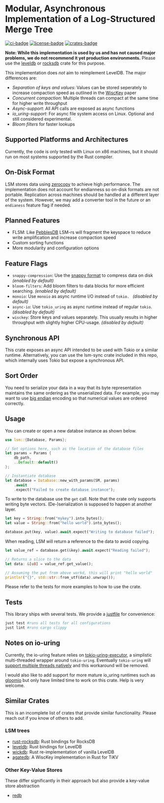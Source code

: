 # Modular, Asynchronous Implementation of a Log-Structured Merge Tree

[![ci-badge](https://github.com/kaimast/lsm-rs/actions/workflows/ci.yml/badge.svg)](https://github.com/kaimast/lsm-rs/actions)
[![license-badge](https://img.shields.io/crates/l/lsm)](https://github.com/kaimast/lsm-rs/blob/main/LICENSE)
[![crates-badge](https://img.shields.io/crates/v/lsm)](https://crates.io/crates/lsm)

**Note: While this implementation is used by us and has not caused major problems, we do not recommend it yet production environments.**
 Please use the [leveldb](https://github.com/skade/leveldb) or [rocksdb](https://github.com/rust-rocksdb/rust-rocksdb) crate for this purpose.

This implementation does *not* aim to reimplement LevelDB. The major differences are:
* *Separation of keys and values*: Values can be stored seperately to increase compaction speed as outlined in the [WiscKey](https://www.usenix.org/system/files/conference/fast16/fast16-papers-lu.pdf) paper
* *Concurrent compaction*: Multiple threads can compact at the same time for higher write throughput
* *Async-support*: All API calls are exposed as async functions
* *io_uring-support*: For async file system access on Linux. Optional and still considered experimental.
* *Bloom filters* for faster lookups

## Supported Platforms and Architectures
Currently, the code is only tested with Linux on x86 machines, but it should run on most systems supported by the Rust compiler.

## On-Disk Format
LSM stores data using [zerocopy](https://github.com/google/zerocopy) to achieve high performance.
The implementation does not account for endianness so on-disk formats are not portable.
Replication across machines should be handled at a different layer of the system.
However, we may add a converter tool in the future or an `endianess` feature flag if needed.

## Planned Features
* FLSM: Like [PebblesDB](https://github.com/utsaslab/pebblesdb) LSM-rs will fragment the keyspace to reduce write amplification and increase compaction speed
* Custom sorting functions
* More modularity and configuration options

## Feature Flags
* `snappy-compression`: Use the [snappy format](https://docs.rs/snap/1.0.5/snap/) to compress data on disk *(enabled by default)*
* `bloom-filters`: Add bloom filters to data blocks for more efficient searching. *(enabled by default)*
* `monoio`: Use `monoio` as async runtime I/O instead of `tokio. ` *(disabled by default)*
* `async-io`: Use `tokio_uring` as async runtime instead of regular `tokio`. *(disabled by default)*
* `wisckey`: Store keys and values separately. This usually results in higher throughput with slightly higher CPU-usage. *(disabled by default)*

## Synchronous API
This crate exposes an async API intended to be used with Tokio or a similar runtime.
Alternatively, you can use the lsm-sync crate included in this repo, which internally uses Tokio but expose a synchronous API.

## Sort Order
You need to serialize your data in a way that its byte representation maintains the same ordering as the unserialized data.
For example, you may want to use [big endian](https://en.wikipedia.org/wiki/Endianness) encoding so that numerical values are ordered correctly.

## Usage

You can create or open a new databse instance as shown below.
```rust
use lsm::{Database, Params};

// Set options here, such as the location of the database files
let params = Params {
    db_path,
    ..Default::default()
};

// Instantiate database
let database = Database::new_with_params(SM, params)
    .await
    .expect("Failed to create database instance");
```

To write to the database use the `get` call. Note that the crate only supports
writing byte vectors. (De-)serialization is supposed to happen at another layer.
```rust
let key = String::from("mykey").into_bytes();
let value = String::from("hello world").into_bytes();

database.put(key, value).await.expect("Writing to database failed");
```

When reading, LSM will return a reference to the data to avoid copying.
```rust
let value_ref = database.get(&key).await.expect("Reading failed");

// Returns a slice to the data
let data: &[u8] = value_ref.get_value();

// Assuming the put from above workd, this will print "hello world"
println!("{}", std::str::from_utf(data).unwrap());
```

Please refer to the tests for more examples to how to use the crate.

## Tests
This library ships with several tests. We provide a [justfile](https://github.com/casey/just) for convenience:

```sh
just test #runs all tests for all configurations
just lint #runs cargo clippy
```

## Notes on io-uring
Currently, the io-uring feature relies on [tokio-uring-executor](https://github.com/kaimast/tokio-uring-executor), a simplistic multi-threaded wrapper around `tokio-uring`.
Eventually `tokio-uring` will [support multiple threads natively](https://github.com/tokio-rs/tokio-uring/issues/258) and this workaround will be removed.

I would also like to add support for more mature io_uring runtimes such as [gloomio](https://github.com/DataDog/glommio) but only have limited time to work on this crate. Help is very welcome.

## Similar Crates
This is an incomplete list of crates that provide similar functionality. Please reach out if you know of others to add.

### LSM trees
* [rust-rocksdb](https://github.com/rust-rocksdb/rust-rocksdb): Rust bindings for RocksDB
* [leveldb](https://github.com/skade/leveldb): Rust bindings for LevelDB
* [wickdb](https://github.com/Fullstop000/wickdb): Rust re-implementation of vanilla LevelDB
* [agatedb](https://github.com/tikv/agatedb): A WiscKey implementation in Rust for TiKV

### Other Key-Value Stores
These differ significantly in their approach but also provide a key-value store abstraction
* [redb](https://github.com/cberner/redb)

